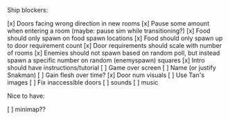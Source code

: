 Ship blockers:

[x] Doors facing wrong direction in new rooms
[x] Pause some amount when entering a room (maybe: pause sim while transitioning?)
[x] Food should only spawn on food spawn locations
[x] Food should only spawn up to door requirement count
[x] Door requirements should scale with number of rooms
[x] Enemies should not spawn based on random poll, but instead spawn a specific number on random (enemyspawn) squares
[x] Intro should have instructions/tutorial
[ ] Game over screen
[ ] Name (or justify Snakman)
[ ] Gain flesh over time?
[x] Door num visuals
[ ] Use Tan's images
[ ] Fix inaccessible doors
[ ] sounds
[ ] music

Nice to have:

[ ] minimap??

